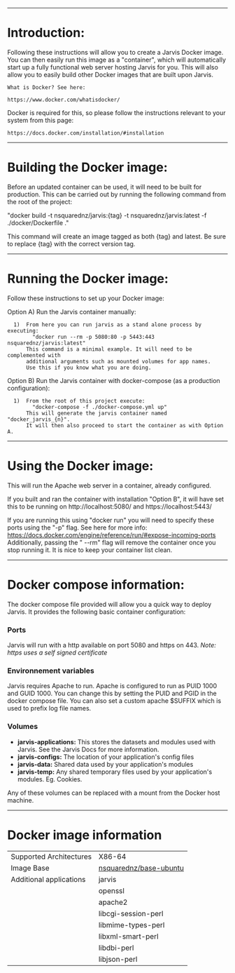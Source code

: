 
----------------------------------------------------------------------
# Introduction:

Following these instructions will allow you to create a Jarvis Docker image.
You can then easily run this image as a "container", which will automatically start up
a fully functional web server hosting Jarvis for you. This will also allow you
to easily build other Docker images that are built upon Jarvis.

    What is Docker? See here:
    
    https://www.docker.com/whatisdocker/
    
Docker is required for this, so please follow the instructions relevant to your system from this page:
    
    https://docs.docker.com/installation/#installation


----------------------------------------------------------------------
# Building the Docker image:

Before an updated container can be used, it will need to be built for production.
This can be carried out by running the following command from the root of the project:

  "docker build -t nsquarednz/jarvis:{tag} -t nsquarednz/jarvis:latest -f ./docker/Dockerfile ."

This command will create an image tagged as both {tag} and latest. Be sure to replace {tag} with the correct version tag.
    
----------------------------------------------------------------------
# Running the Docker image:
 
Follow these instructions to set up your Docker image:

  Option A) Run the Jarvis container manually:

      1)  From here you can run jarvis as a stand alone process by executing:
            "docker run --rm -p 5080:80 -p 5443:443 nsquarednz/jarvis:latest"
          This command is a minimal example. It will need to be complemented with
          additional arguments such as mounted volumes for app names.
          Use this if you know what you are doing.

  Option B) Run the Jarvis container with docker-compose (as a production configuration):

      1)  From the root of this project execute: 
            "docker-compose -f ./docker-compose.yml up"
          This will generate the jarvis container named "docker_jarvis_{n}".
          It will then also proceed to start the container as with Option A.


----------------------------------------------------------------------
# Using the Docker image:

This will run the Apache web server in a container, already configured.

If you built and ran the container with installation "Option B", it will have set
this to be running on http://localhost:5080/ and https://localhost:5443/

If you are running this using "docker run" you will need to specify these ports
using the "-p" flag. 
See here for more info: https://docs.docker.com/engine/reference/run/#expose-incoming-ports
Additionally, passing the " --rm" flag will remove the container once you stop running it.
It is nice to keep your container list clean.
       
----------------------------------------------------------------------
# Docker compose information:

The docker compose file provided will allow you a quick way to deploy Jarvis.
It provides the following basic container configuration:

### Ports

Jarvis will run with a http available on port 5080 and https on 443.
*Note: https uses a self signed certificate*

### Environnement variables

Jarvis requires Apache to run. Apache is configured to run as PUID 1000 and GUID 1000.
You can change this by setting the PUID and PGID in the docker compose file.
You can also set a custom apache $SUFFIX which is used to prefix log file names.

### Volumes

 - **jarvis-applications:**
    This stores the datasets and modules used with Jarvis. See the Jarvis 
    Docs for more information.
 - **jarvis-configs:**
    The location of your application's config files
 - **jarvis-data:**
    Shared data used by your application's modules
 - **jarvis-temp:**
    Any shared temporary files used by your application's modules. Eg. Cookies.

Any of these volumes can be replaced with a mount from the Docker host machine.
       
----------------------------------------------------------------------
# Docker image information


|                           |               |
| ---                       | ---           |
| Supported Architectures   | X86-64        |
| Image Base                | [nsquarednz/base-ubuntu](https://github.com/nsquarednz/docker-base-ubuntu) |
| Additional applications   | jarvis        |
|                           | openssl       |
|                           | apache2       |
|                           | libcgi-session-perl |
|                           | libmime-types-perl  |
|                           | libxml-smart-perl   |
|                           | libdbi-perl         |
|                           | libjson-perl        |
